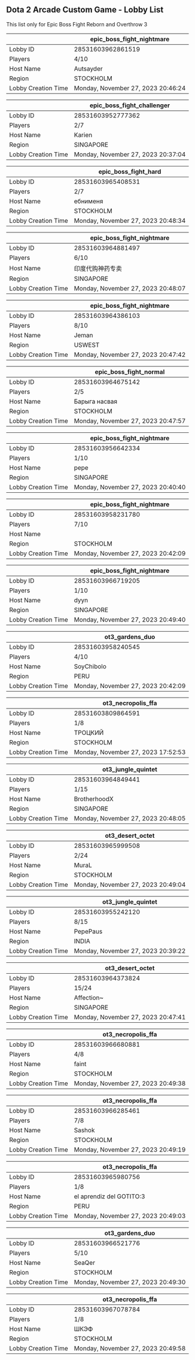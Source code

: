 ## Dota 2 Arcade Custom Game - Lobby List

This list only for Epic Boss Fight Reborn and Overthrow 3

|  | epic_boss_fight_nightmare |
| ------ | ------ |
| Lobby ID | 28531603962861519 |
| Players | 4/10 |
| Host Name | Autsayder |
| Region | STOCKHOLM |
| Lobby Creation Time | Monday, November 27, 2023 20:46:24 |


|  | epic_boss_fight_challenger |
| ------ | ------ |
| Lobby ID | 28531603952777362 |
| Players | 2/7 |
| Host Name | Karien |
| Region | SINGAPORE |
| Lobby Creation Time | Monday, November 27, 2023 20:37:04 |


|  | epic_boss_fight_hard |
| ------ | ------ |
| Lobby ID | 28531603965408531 |
| Players | 2/7 |
| Host Name | ебнименя |
| Region | STOCKHOLM |
| Lobby Creation Time | Monday, November 27, 2023 20:48:34 |


|  | epic_boss_fight_nightmare |
| ------ | ------ |
| Lobby ID | 28531603964881497 |
| Players | 6/10 |
| Host Name | 印度代购神药专卖 |
| Region | SINGAPORE |
| Lobby Creation Time | Monday, November 27, 2023 20:48:07 |


|  | epic_boss_fight_nightmare |
| ------ | ------ |
| Lobby ID | 28531603964386103 |
| Players | 8/10 |
| Host Name | Jeman |
| Region | USWEST |
| Lobby Creation Time | Monday, November 27, 2023 20:47:42 |


|  | epic_boss_fight_normal |
| ------ | ------ |
| Lobby ID | 28531603964675142 |
| Players | 2/5 |
| Host Name | Барыга насвая |
| Region | STOCKHOLM |
| Lobby Creation Time | Monday, November 27, 2023 20:47:57 |


|  | epic_boss_fight_nightmare |
| ------ | ------ |
| Lobby ID | 28531603956642334 |
| Players | 1/10 |
| Host Name | pepe |
| Region | SINGAPORE |
| Lobby Creation Time | Monday, November 27, 2023 20:40:40 |


|  | epic_boss_fight_nightmare |
| ------ | ------ |
| Lobby ID | 28531603958231780 |
| Players | 7/10 |
| Host Name | <nickname> |
| Region | STOCKHOLM |
| Lobby Creation Time | Monday, November 27, 2023 20:42:09 |


|  | epic_boss_fight_nightmare |
| ------ | ------ |
| Lobby ID | 28531603966719205 |
| Players | 1/10 |
| Host Name | dyyn |
| Region | SINGAPORE |
| Lobby Creation Time | Monday, November 27, 2023 20:49:40 |


|  | ot3_gardens_duo |
| ------ | ------ |
| Lobby ID | 28531603958240545 |
| Players | 4/10 |
| Host Name | SoyChibolo |
| Region | PERU |
| Lobby Creation Time | Monday, November 27, 2023 20:42:09 |


|  | ot3_necropolis_ffa |
| ------ | ------ |
| Lobby ID | 28531603809864591 |
| Players | 1/8 |
| Host Name | ТРОЦКИЙ |
| Region | STOCKHOLM |
| Lobby Creation Time | Monday, November 27, 2023 17:52:53 |


|  | ot3_jungle_quintet |
| ------ | ------ |
| Lobby ID | 28531603964849441 |
| Players | 1/15 |
| Host Name | BrotherhoodX |
| Region | SINGAPORE |
| Lobby Creation Time | Monday, November 27, 2023 20:48:05 |


|  | ot3_desert_octet |
| ------ | ------ |
| Lobby ID | 28531603965999508 |
| Players | 2/24 |
| Host Name | MuraL |
| Region | STOCKHOLM |
| Lobby Creation Time | Monday, November 27, 2023 20:49:04 |


|  | ot3_jungle_quintet |
| ------ | ------ |
| Lobby ID | 28531603955242120 |
| Players | 8/15 |
| Host Name | PepePaus |
| Region | INDIA |
| Lobby Creation Time | Monday, November 27, 2023 20:39:22 |


|  | ot3_desert_octet |
| ------ | ------ |
| Lobby ID | 28531603964373824 |
| Players | 15/24 |
| Host Name | Affection~ |
| Region | SINGAPORE |
| Lobby Creation Time | Monday, November 27, 2023 20:47:41 |


|  | ot3_necropolis_ffa |
| ------ | ------ |
| Lobby ID | 28531603966680881 |
| Players | 4/8 |
| Host Name | faint |
| Region | STOCKHOLM |
| Lobby Creation Time | Monday, November 27, 2023 20:49:38 |


|  | ot3_necropolis_ffa |
| ------ | ------ |
| Lobby ID | 28531603966285461 |
| Players | 7/8 |
| Host Name | Sashok |
| Region | STOCKHOLM |
| Lobby Creation Time | Monday, November 27, 2023 20:49:19 |


|  | ot3_necropolis_ffa |
| ------ | ------ |
| Lobby ID | 28531603965980756 |
| Players | 1/8 |
| Host Name | el aprendiz del GOTITO:3 |
| Region | PERU |
| Lobby Creation Time | Monday, November 27, 2023 20:49:03 |


|  | ot3_gardens_duo |
| ------ | ------ |
| Lobby ID | 28531603966521776 |
| Players | 5/10 |
| Host Name | SeaQer |
| Region | STOCKHOLM |
| Lobby Creation Time | Monday, November 27, 2023 20:49:30 |


|  | ot3_necropolis_ffa |
| ------ | ------ |
| Lobby ID | 28531603967078784 |
| Players | 1/8 |
| Host Name | ШКЭФ |
| Region | STOCKHOLM |
| Lobby Creation Time | Monday, November 27, 2023 20:49:58 |


